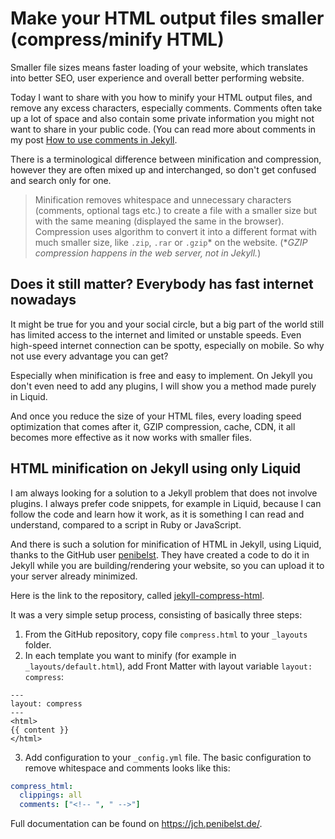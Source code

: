 # Make your HTML output files smaller (compress/minify HTML)

Smaller file sizes means faster loading of your website, which translates into better SEO, user experience and overall better performing website.

Today I want to share with you how to minify your HTML output files, and remove any excess characters, especially comments. Comments often take up a lot of space and also contain some private information you might not want to share in your public code. (You can read more about comments in my post [How to use comments in Jekyll][1].

[1]: https://github.com/mareklexuan/jekyll-tips-tricks/blob/main/posts/how-to-use-comments-in-jekyll.md

There is a terminological difference between minification and compression, however they are often mixed up and interchanged, so don't get confused and search only for one.

> Minification removes whitespace and unnecessary characters (comments, optional tags etc.) to create a file with a smaller size but with the same meaning (displayed the same in the browser). Compression uses algorithm to convert it into a different format with much smaller size, like `.zip`, `.rar` or `.gzip`\* on the website. (\*_GZIP compression happens in the web server, not in Jekyll._)

## Does it still matter? Everybody has fast internet nowadays

It might be true for you and your social circle, but a big part of the world still has limited access to the internet and limited or unstable speeds. Even high-speed internet connection can be spotty, especially on mobile. So why not use every advantage you can get?

Especially when minification is free and easy to implement. On Jekyll you don't even need to add any plugins, I will show you a method made purely in Liquid.

And once you reduce the size of your HTML files, every loading speed optimization that comes after it, GZIP compression, cache, CDN, it all becomes more effective as it now works with smaller files.

## HTML minification on Jekyll using only Liquid

I am always looking for a solution to a Jekyll problem that does not involve plugins. I always prefer code snippets, for example in Liquid, because I can follow the code and learn how it work, as it is something I can read and understand, compared to a script in Ruby or JavaScript.

And there is such a solution for minification of HTML in Jekyll, using Liquid, thanks to the GitHub user [penibelst](https://github.com/penibelst). They have created a code to do it in Jekyll while you are building/rendering your website, so you can upload it to your server already minimized.

Here is the link to the repository, called [jekyll-compress-html](https://github.com/penibelst/jekyll-compress-html).

It was a very simple setup process, consisting of basically three steps:

1. From the GitHub repository, copy file `compress.html` to your `_layouts` folder.
2. In each template you want to minify (for example in `_layouts/default.html`), add Front Matter with layout variable `layout: compress`:

```
---
layout: compress
---
<html>
{{ content }}
</html>
```

3. Add configuration to your `_config.yml` file. The basic configuration to remove whitespace and comments looks like this:

```yaml
compress_html:
  clippings: all
  comments: ["<!-- ", " -->"]
```

Full documentation can be found on <https://jch.penibelst.de/>.
